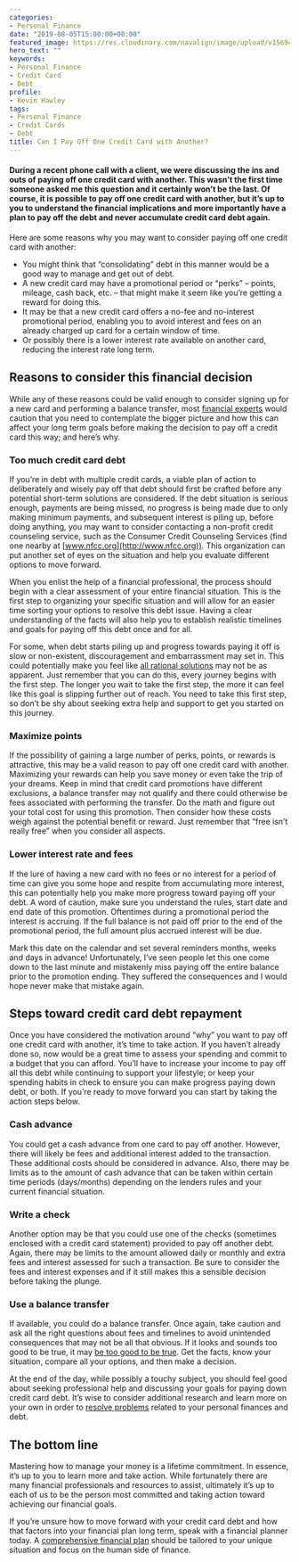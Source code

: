```yaml
---
categories:
- Personal Finance
date: "2019-08-05T15:00:00+00:00"
featured_image: https://res.cloudinary.com/navalign/image/upload/v1569471287/Pay_credit_card_with_another_hen9sh.jpg
hero_text: ""
keywords:
- Personal Finance
- Credit Card
- Debt
profile:
- Kevin Hawley
tags:
- Personal Finance
- Credit Cards
- Debt
title: Can I Pay Off One Credit Card with Another?
---
```

#### During a recent phone call with a client, we were discussing the ins and outs of paying off one credit card with another. This wasn’t the first time someone asked me this question and it certainly won’t be the last. Of course, it is possible to pay off one credit card with another, but it’s up to you to understand the financial implications and more importantly have a plan to pay off the debt and never accumulate credit card debt again.

Here are some reasons why you may want to consider paying off one credit card with another:

* You might think that “consolidating” debt in this manner would be a good way to manage and get out of debt.
* A new credit card may have a promotional period or “perks” – points, mileage, cash back, etc. – that might make it seem like you’re getting a reward for doing this.
* It may be that a new credit card offers a no-fee and no-interest promotional period, enabling you to avoid interest and fees on an already charged up card for a certain window of time.
* Or possibly there is a lower interest rate available on another card, reducing the interest rate long term.

## Reasons to consider this financial decision

While any of these reasons could be valid enough to consider signing up for a new card and performing a balance transfer, most [financial experts](https://navalign.com/who-we-are/) would caution that you need to contemplate the bigger picture and how this can affect your long term goals before making the decision to pay off a credit card this way; and here’s why.

### Too much credit card debt

If you’re in debt with multiple credit cards, a viable plan of action to deliberately and wisely pay off that debt should first be crafted before any potential short-term solutions are considered. If the debt situation is serious enough, payments are being missed, no progress is being made due to only making minimum payments, and subsequent interest is piling up, before doing anything, you may want to consider contacting a non-profit credit counseling service, such as the Consumer Credit Counseling Services (find one nearby at [www.nfcc.org](http://www.nfcc.org)). This organization can put another set of eyes on the situation and help you evaluate different options to move forward.

When you enlist the help of a financial professional, the process should begin with a clear assessment of your entire financial situation. This is the first step to organizing your specific situation and will allow for an easier time sorting your options to resolve this debt issue. Having a clear understanding of the facts will also help you to establish realistic timelines and goals for paying off this debt once and for all.

For some, when debt starts piling up and progress towards paying it off is slow or non-existent, discouragement and embarrassment may set in. This could potentially make you feel like [all rational solutions](https://navalign.com/updates/the-4-biggest-money-mistakes-to-avoid/) may not be as apparent. Just remember that you can do this, every journey begins with the first step. The longer you wait to take the first step, the more it can feel like this goal is slipping further out of reach. You need to take this first step, so don’t be shy about seeking extra help and support to get you started on this journey.

### Maximize points

If the possibility of gaining a large number of perks, points, or rewards is attractive, this may be a valid reason to pay off one credit card with another. Maximizing your rewards can help you save money or even take the trip of your dreams. Keep in mind that credit card promotions have different exclusions, a balance transfer may not qualify and there could otherwise be fees associated with performing the transfer. Do the math and figure out your total cost for using this promotion. Then consider how these costs weigh against the potential benefit or reward. Just remember that “free isn’t really free” when you consider all aspects.

### Lower interest rate and fees

If the lure of having a new card with no fees or no interest for a period of time can give you some hope and respite from accumulating more interest, this can potentially help you make more progress toward paying off your debt. A word of caution, make sure you understand the rules, start date and end date of this promotion. Oftentimes during a promotional period the interest is accruing. If the full balance is not paid off prior to the end of the promotional period, the full amount plus accrued interest will be due.

Mark this date on the calendar and set several reminders months, weeks and days in advance! Unfortunately, I’ve seen people let this one come down to the last minute and mistakenly miss paying off the entire balance prior to the promotion ending. They suffered the consequences and I would hope never make that mistake again.

## Steps toward credit card debt repayment

Once you have considered the motivation around “why” you want to pay off one credit card with another, it’s time to take action. If you haven’t already done so, now would be a great time to assess your spending and commit to a budget that you can afford. You’ll have to increase your income to pay off all this debt while continuing to support your lifestyle; or keep your spending habits in check to ensure you can make progress paying down debt, or both. If you’re ready to move forward you can start by taking the action steps below.

### Cash advance

You could get a cash advance from one card to pay off another. However, there will likely be fees and additional interest added to the transaction. These additional costs should be considered in advance. Also, there may be limits as to the amount of cash advance that can be taken within certain time periods (days/months) depending on the lenders rules and your current financial situation.

### Write a check

Another option may be that you could use one of the checks (sometimes enclosed with a credit card statement) provided to pay off another debt. Again, there may be limits to the amount allowed daily or monthly and extra fees and interest assessed for such a transaction. Be sure to consider the fees and interest expenses and if it still makes this a sensible decision before taking the plunge.

### Use a balance transfer

If available, you could do a balance transfer. Once again, take caution and ask all the right questions about fees and timelines to avoid unintended consequences that may not be all that obvious. If it looks and sounds too good to be true, it may [be too good to be true](http://clark.com/personal-finance-credit/6-mistakes-that-will-turn-a-balance-transfer/). Get the facts, know your situation, compare all your options, and then make a decision.

At the end of the day, while possibly a touchy subject, you should feel good about seeking professional help and discussing your goals for paying down credit card debt. It’s wise to consider additional research and learn more on your own in order to [resolve problems](https://navalign.com/updates/the-5-biggest-mistakes-people-make-with-their-first-million/) related to your personal finances and debt.

## The bottom line

Mastering how to manage your money is a lifetime commitment. In essence, it’s up to you to learn more and take action. While fortunately there are many financial professionals and resources to assist, ultimately it’s up to each of us to be the person most committed and taking action toward achieving our financial goals.

If you’re unsure how to move forward with your credit card debt and how that factors into your financial plan long term, speak with a financial planner today. A [comprehensive financial plan](https://navalign.com/what-we-do/fiduciary-financial-planning/) should be tailored to your unique situation and focus on the human side of finance.